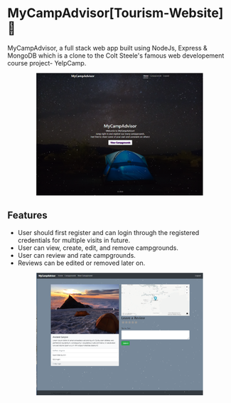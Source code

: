 # MyCampAdvisor[Tourism-Website]:circus_tent:
MyCampAdvisor, a full stack web app built using NodeJs, Express & MongoDB which is a clone to the Colt Steele's famous web developement course project- YelpCamp.

<p align="center">
<kbd>
<img src="https://github.com/Ankitabit3496/MyCampAdvisor/blob/main/Images/Image_1.png" height="275" width="375">
</kbd>
</p>

## Features
- User should first register and can login through the registered credentials for multiple visits in future.
- User can view, create, edit, and remove campgrounds.
- User can review and rate campgrounds.
- Reviews can be edited or removed later on.

<p align="center">
<kbd>
<img src=https://github.com/Ankitabit3496/MyCampAdvisor/blob/main/Images/Image_2.png height="275" width="375">
</kbd>
</p>

